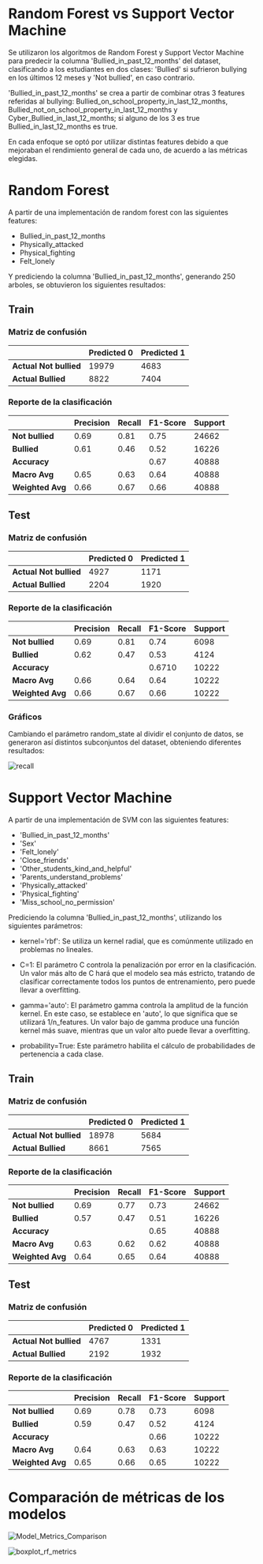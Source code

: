 # Random Forest vs Support Vector Machine

Se utilizaron los algoritmos de Random Forest y Support Vector Machine para predecir la columna 'Bullied_in_past_12_months' del dataset, clasificando a los estudiantes en dos clases: 'Bullied' si sufrieron bullying en los últimos 12 meses y 'Not bullied', en caso contrario.

'Bullied_in_past_12_months' se crea a partir de combinar otras 3 features referidas al bullying: Bullied_on_school_property_in_last_12_months, Bullied_not_on_school_property_in_last_12_months y Cyber_Bullied_in_last_12_months; si alguno de los 3 es true Bullied_in_last_12_months es true.

En cada enfoque se optó por utilizar distintas features debido a que mejoraban el rendimiento general de cada uno, de acuerdo a las métricas elegidas.

# Random Forest

A partir de una implementación de random forest con las siguientes features:

- Bullied_in_past_12_months
- Physically_attacked
- Physical_fighting
- Felt_lonely

Y prediciendo la columna 'Bullied_in_past_12_months', generando 250 arboles, se obtuvieron los siguientes resultados:

## Train

### Matriz de confusión

|              | Predicted 0 | Predicted 1 |
| ------------ | ----------- | ----------- |
| **Actual Not bullied** | 19979       | 4683        |
| **Actual Bullied** | 8822        | 7404        |

### Reporte de la clasificación

|                  | Precision | Recall | F1-Score | Support |
| ---------------- | --------- | ------ | -------- | ------- |
| **Not bullied**      | 0.69      | 0.81   | 0.75     | 24662   |
| **Bullied**      | 0.61      | 0.46   | 0.52     | 16226   |
| **Accuracy**     |           |        | 0.67     | 40888   |
| **Macro Avg**    | 0.65      | 0.63   | 0.64     | 40888   |
| **Weighted Avg** | 0.66      | 0.67   | 0.66     | 40888   |

## Test

### Matriz de confusión

|              | Predicted 0 | Predicted 1 |
| ------------ | ----------- | ----------- |
| **Actual Not bullied** | 4927        | 1171        |
| **Actual Bullied** | 2204        | 1920        |

### Reporte de la clasificación

|                  | Precision | Recall | F1-Score | Support |
| ---------------- | --------- | ------ | -------- | ------- |
| **Not bullied**      | 0.69      | 0.81   | 0.74     | 6098    |
| **Bullied**      | 0.62      | 0.47   | 0.53     | 4124    |
| **Accuracy**     |           |        | 0.6710   | 10222   |
| **Macro Avg**    | 0.66      | 0.64   | 0.64     | 10222   |
| **Weighted Avg** | 0.66      | 0.67   | 0.66     | 10222   |

### Gráficos

Cambiando el parámetro random_state al dividir el conjunto de datos, se generaron así distintos subconjuntos del dataset, obteniendo diferentes resultados:

![recall](./results/plots/recall_rf.png)


# Support Vector Machine

A partir de una implementación de SVM con las siguientes features:

- 'Bullied_in_past_12_months'
- 'Sex'
- 'Felt_lonely'
- 'Close_friends'
- 'Other_students_kind_and_helpful'
- 'Parents_understand_problems'
- 'Physically_attacked'
- 'Physical_fighting'
- 'Miss_school_no_permission'

Prediciendo la columna 'Bullied_in_past_12_months', utilizando los siguientes parámetros:

- kernel='rbf': Se utiliza un kernel radial, que es comúnmente utilizado en problemas no lineales.

- C=1: El parámetro C controla la penalización por error en la clasificación. Un valor más alto de C hará que el modelo sea más estricto, tratando de clasificar correctamente todos los puntos de entrenamiento, pero puede llevar a overfitting.

- gamma='auto': El parámetro gamma controla la amplitud de la función kernel. En este caso, se establece en 'auto', lo que significa que se utilizará 1/n_features. Un valor bajo de gamma produce una función kernel más suave, mientras que un valor alto puede llevar a overfitting.

- probability=True: Este parámetro habilita el cálculo de probabilidades de pertenencia a cada clase.

## Train

### Matriz de confusión

|              | Predicted 0 | Predicted 1 |
| ------------ | ----------- | ----------- |
| **Actual Not bullied** | 18978       | 5684        |
| **Actual Bullied** | 8661        | 7565        |

### Reporte de la clasificación

|                  | Precision | Recall | F1-Score | Support |
| ---------------- | --------- | ------ | -------- | ------- |
| **Not bullied**      | 0.69      | 0.77   | 0.73     | 24662   |
| **Bullied**      | 0.57      | 0.47   | 0.51     | 16226   |
| **Accuracy**     |           |        | 0.65     | 40888   |
| **Macro Avg**    | 0.63      | 0.62   | 0.62     | 40888   |
| **Weighted Avg** | 0.64      | 0.65   | 0.64     | 40888   |

## Test

### Matriz de confusión

|              | Predicted 0 | Predicted 1 |
| ------------ | ----------- | ----------- |
| **Actual Not bullied** | 4767        | 1331        |
| **Actual Bullied** | 2192        | 1932        |

### Reporte de la clasificación

|                  | Precision | Recall | F1-Score | Support |
| ---------------- | --------- | ------ | -------- | ------- |
| **Not bullied**      | 0.69      | 0.78   | 0.73     | 6098    |
| **Bullied**      | 0.59      | 0.47   | 0.52     | 4124    |
| **Accuracy**     |           |        | 0.66     | 10222   |
| **Macro Avg**    | 0.64      | 0.63   | 0.63     | 10222   |
| **Weighted Avg** | 0.65      | 0.66   | 0.65     | 10222   |


# Comparación de métricas de los modelos

![Model_Metrics_Comparison](./results/plots/Model_Metrics_Comparison.png)

![boxplot_rf_metrics](./results/plots/boxplot_rf_metrics.png)
